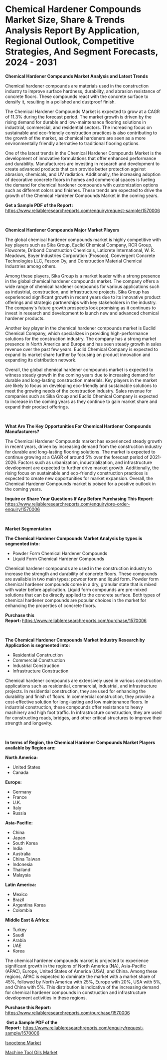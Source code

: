 <p><h1>Chemical Hardener Compounds Market Size, Share & Trends Analysis Report By Application, Regional Outlook, Competitive Strategies, And Segment Forecasts, 2024 - 2031</h1></p><p><strong>Chemical Hardener Compounds Market Analysis and Latest Trends</strong></p>
<p><p>Chemical hardener compounds are materials used in the construction industry to improve surface hardness, durability, and abrasion resistance of concrete floors. These compounds react with the concrete surface to densify it, resulting in a polished and dustproof finish.</p><p>The Chemical Hardener Compounds Market is expected to grow at a CAGR of 11.3% during the forecast period. The market growth is driven by the rising demand for durable and low-maintenance flooring solutions in industrial, commercial, and residential sectors. The increasing focus on sustainable and eco-friendly construction practices is also contributing to the growth of the market, as chemical hardeners are seen as a more environmentally friendly alternative to traditional flooring options.</p><p>One of the latest trends in the Chemical Hardener Compounds Market is the development of innovative formulations that offer enhanced performance and durability. Manufacturers are investing in research and development to create advanced products that can provide better protection against abrasion, chemicals, and UV radiation. Additionally, the increasing adoption of decorative concrete floors in homes and commercial spaces is fueling the demand for chemical hardener compounds with customization options such as different colors and finishes. These trends are expected to drive the growth of the Chemical Hardener Compounds Market in the coming years.</p></p>
<p><strong>Get a Sample PDF of the Report:&nbsp;</strong> <a href="https://www.reliableresearchreports.com/enquiry/request-sample/1570006">https://www.reliableresearchreports.com/enquiry/request-sample/1570006</a></p>
<p>&nbsp;</p>
<p><strong>Chemical Hardener Compounds Major Market Players</strong></p>
<p><p>The global chemical hardener compounds market is highly competitive with key players such as Sika Group, Euclid Chemical Company, RCR Group, Flowcrete, Dribond Construction Chemicals, Laticrete International, W. R. Meadows, Boyer Industries Corporation (Prosoco), Convergent Concrete Technologies LLC, Fescon Oy, and Construction Material Chemical Industries among others.</p><p>Among these players, Sika Group is a market leader with a strong presence in the global chemical hardener compounds market. The company offers a wide range of chemical hardener compounds for various applications such as industrial, construction, and infrastructure projects. Sika Group has experienced significant growth in recent years due to its innovative product offerings and strategic partnerships with key stakeholders in the industry. The company's future growth prospects look promising as it continues to invest in research and development to launch new and advanced chemical hardener products.</p><p>Another key player in the chemical hardener compounds market is Euclid Chemical Company, which specializes in providing high-performance solutions for the construction industry. The company has a strong market presence in North America and Europe and has seen steady growth in sales revenue over the past few years. Euclid Chemical Company is expected to expand its market share further by focusing on product innovation and expanding its distribution network.</p><p>Overall, the global chemical hardener compounds market is expected to witness steady growth in the coming years due to increasing demand for durable and long-lasting construction materials. Key players in the market are likely to focus on developing eco-friendly and sustainable solutions to meet the growing needs of the construction industry. Sales revenue for companies such as Sika Group and Euclid Chemical Company is expected to increase in the coming years as they continue to gain market share and expand their product offerings.</p></p>
<p>&nbsp;</p>
<p><strong>What Are The Key Opportunities For Chemical Hardener Compounds Manufacturers?</strong></p>
<p><p>The Chemical Hardener Compounds market has experienced steady growth in recent years, driven by increasing demand from the construction industry for durable and long-lasting flooring solutions. The market is expected to continue growing at a CAGR of around 5% over the forecast period of 2021-2026. Factors such as urbanization, industrialization, and infrastructure development are expected to further drive market growth. Additionally, the rising focus on sustainable and eco-friendly construction practices is expected to create new opportunities for market expansion. Overall, the Chemical Hardener Compounds market is poised for a positive outlook in the coming years.</p></p>
<p><strong>Inquire or Share Your Questions If Any Before Purchasing This Report:</strong> <a href="https://www.reliableresearchreports.com/enquiry/pre-order-enquiry/1570006">https://www.reliableresearchreports.com/enquiry/pre-order-enquiry/1570006</a></p>
<p>&nbsp;</p>
<p><strong>Market Segmentation</strong></p>
<p><strong>The Chemical Hardener Compounds Market Analysis by types is segmented into:</strong></p>
<p><ul><li>Powder Form Chemical Hardener Compounds</li><li>Liquid Form Chemical Hardener Compounds</li></ul></p>
<p><p>Chemical hardener compounds are used in the construction industry to increase the strength and durability of concrete floors. These compounds are available in two main types: powder form and liquid form. Powder form chemical hardener compounds come in a dry, granular state that is mixed with water before application. Liquid form compounds are pre-mixed solutions that can be directly applied to the concrete surface. Both types of chemical hardener compounds are popular choices in the market for enhancing the properties of concrete floors.</p></p>
<p><strong>Purchase this Report:&nbsp;</strong><a href="https://www.reliableresearchreports.com/purchase/1570006">https://www.reliableresearchreports.com/purchase/1570006</a></p>
<p>&nbsp;</p>
<p><strong>The Chemical Hardener Compounds Market Industry Research by Application is segmented into:</strong></p>
<p><ul><li>Residential Construction</li><li>Commercial Construction</li><li>Industrial Construction</li><li>Infrastructure Construction</li></ul></p>
<p><p>Chemical hardener compounds are extensively used in various construction applications such as residential, commercial, industrial, and infrastructure projects. In residential construction, they are used for enhancing the durability and finish of floors. In commercial construction, they provide a cost-effective solution for long-lasting and low maintenance floors. In industrial construction, these compounds offer resistance to heavy machinery and high foot traffic. In infrastructure construction, they are used for constructing roads, bridges, and other critical structures to improve their strength and longevity.</p></p>
<p>&nbsp;</p>
<p><strong>In terms of Region, the Chemical Hardener Compounds Market Players available by Region are:</strong></p>
<p>
    <p> <strong> North America: </strong>
        <ul>
            <li>United States</li>
            <li>Canada</li>
        </ul>
        </p> 
    <p> <strong> Europe: </strong>
        <ul>
            <li>Germany</li>
            <li>France</li>
            <li>U.K.</li>
            <li>Italy</li>
            <li>Russia</li>
        </ul>
        </p> 
    <p> <strong> Asia-Pacific: </strong>
        <ul>
            <li>China</li>
            <li>Japan</li>
            <li>South Korea</li>
            <li>India</li>
            <li>Australia</li>
            <li>China Taiwan</li>
            <li>Indonesia</li>
            <li>Thailand</li>
            <li>Malaysia</li>
        </ul>
        </p> 
    <p> <strong> Latin America: </strong>
        <ul>
            <li>Mexico</li>
            <li>Brazil</li>
            <li>Argentina Korea</li>
            <li>Colombia</li>
        </ul>
        </p> 
    <p> <strong> Middle East & Africa: </strong>
        <ul>
            <li>Turkey</li>
            <li>Saudi</li>
            <li>Arabia</li>
            <li>UAE</li>
            <li>Korea</li>
        </ul>
    </p>
    </p>
<p><p>The chemical hardener compounds market is projected to experience significant growth in the regions of North America (NA), Asia-Pacific (APAC), Europe, United States of America (USA), and China. Among these regions, APAC is expected to dominate the market with a market share of 45%, followed by North America with 25%, Europe with 20%, USA with 5%, and China with 5%. This distribution is indicative of the increasing demand for chemical hardener compounds in construction and infrastructure development activities in these regions.</p></p>
<p><strong>Purchase this Report: </strong><a href="https://www.reliableresearchreports.com/purchase/1570006">https://www.reliableresearchreports.com/purchase/1570006</a></p>
<p>&nbsp;<strong>Get a Sample PDF of the Report:&nbsp;&nbsp;</strong><a href="https://www.reliableresearchreports.com/enquiry/request-sample/1570006">https://www.reliableresearchreports.com/enquiry/request-sample/1570006</a></p>
<p><strong></strong></p>
<p><p><a href="https://github.com/suaretopek9/Market-Research-Report-List-1/blob/main/isooctene-market.md">Isooctene Market</a></p><p><a href="https://github.com/moyahfrancoestellec51j635wcx/Market-Research-Report-List-1/blob/main/machine-tool-oils-market.md">Machine Tool Oils Market</a></p></p>